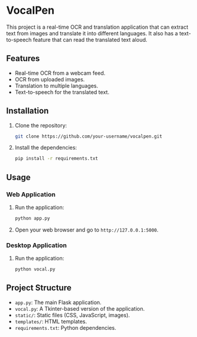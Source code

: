 # VocalPen

This project is a real-time OCR and translation application that can extract text from images and translate it into different languages. It also has a text-to-speech feature that can read the translated text aloud.

## Features

- Real-time OCR from a webcam feed.
- OCR from uploaded images.
- Translation to multiple languages.
- Text-to-speech for the translated text.

## Installation

1. Clone the repository:
   ```bash
   git clone https://github.com/your-username/vocalpen.git
   ```
2. Install the dependencies:
   ```bash
   pip install -r requirements.txt
   ```

## Usage

### Web Application

1. Run the application:
   ```bash
   python app.py
   ```
2. Open your web browser and go to `http://127.0.0.1:5000`.

### Desktop Application

1. Run the application:
   ```bash
   python vocal.py
   ```

## Project Structure

- `app.py`: The main Flask application.
- `vocal.py`: A Tkinter-based version of the application.
- `static/`: Static files (CSS, JavaScript, images).
- `templates/`: HTML templates.
- `requirements.txt`: Python dependencies.